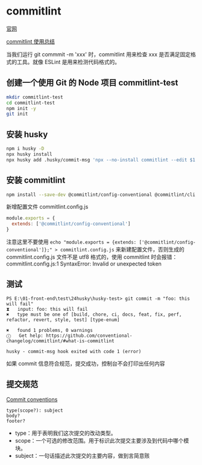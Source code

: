 # commitlint

[官网](https://commitlint.js.org/#/)

[commitlint 使用总结](https://blog.csdn.net/qq_38290251/article/details/111646491)

当我们运行 git commmit -m 'xxx' 时，commitlint 用来检查 xxx 是否满足固定格式的工具。就像 ESLint 是用来检测代码格式的。

## 创建一个使用 Git 的 Node 项目 commitlint-test

```sh
mkdir commitlint-test
cd commitlint-test
npm init -y
git init
```

## 安装 husky

```sh
npm i husky -D
npx husky install
npx husky add .husky/commit-msg 'npx --no-install commitlint --edit $1'
```

## 安装 commitlint

```sh
npm install --save-dev @commitlint/config-conventional @commitlint/cli
```

新增配置文件 commitlint.config.js

```js
module.exports = {
  extends: ['@commitlint/config-conventional']
}
```

注意这里不要使用 `echo "module.exports = {extends: ['@commitlint/config-conventional']};" > commitlint.config.js` 来新建配置文件，否则生成的 commitlint.config.js 文件不是 utf8 格式的，使用 commitlint 时会报错：commitlint.config.js:1 SyntaxError: Invalid or unexpected token

## 测试

```
PS E:\01-front-end\test\24husky\husky-test> git commit -m "foo: this will fail"
⧗   input: foo: this will fail
✖   type must be one of [build, chore, ci, docs, feat, fix, perf, refactor, revert, style, test] [type-enum]

✖   found 1 problems, 0 warnings
ⓘ   Get help: https://github.com/conventional-changelog/commitlint/#what-is-commitlint

husky - commit-msg hook exited with code 1 (error)
```

如果 commit 信息符合规范，提交成功，控制台不会打印出任何内容

## 提交规范

[Commit conventions](https://commitlint.js.org/#/concepts-commit-conventions)

```
type(scope?): subject
body?
footer?
```

- type：用于表明我们这次提交的改动类型。
- scope：一个可选的修改范围。用于标识此次提交主要涉及到代码中哪个模块。
- subject：一句话描述此次提交的主要内容，做到言简意赅
